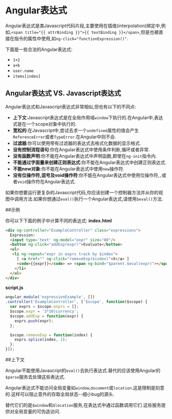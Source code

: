 # Angular表达式

Angular表达式是类Javascript代码片段,主要使用在插值\(interpolation\)绑定中,例如,`<span title="{{ attrBinding }}">{{ textBinding }}</span>`,但是也被直接在指令的属性中使用,如`ng-click="functionExpression()"`.

下面是一些合法的Angular表达式:

* `1+2`
* `a+b`
* `user.name`
* `items[index]`

## Angular表达式  VS.  Javascript表达式

Angular表达式和Javascript表达式非常相似,但也有以下的不同点:
*  **上下文**:Javascript表达式是在全局作用域`window`下执行的.在Angular中,表达式是在一个scope对象中执行的.
*  **宽松的**:在Javascript中,尝试去求一个`undefined`属性的值会产生`ReferenceError`或者`TypeError`.在Angular中则不会.
*  **过滤器**:你可以使用带有过滤器的表达式去格式化数据的显示格式.
*  **没有控制流程语句**:你在Angular表达式中使用条件判断,循环或者异常.
*  **没有函数声明**:你不能在Angular表达式中声明函数,即使在`ng-init`指令内.
*  **不能通过字面量来创建正则表达式**:你不能在Angular表达式中创建正则表达式.
* **不能new对象**:你不能在Angular表达式中使用`new`操作符.
*  **没有位操作符,逗号及void操作符**:你不能在Angular表达式中使用位操作符,`,`或者`void`操作符在Angular表达式.

如果你想要运行更复杂的Javascript代码,你应该创建一个控制器方法并从你的视图中调用方法.如果你想通过`eval()`执行一个Angular表达式,请使用`$eval()`方法.

##示例

你可以下下面的例子中计算不同的表达式:
**index.html**
```html
<div ng-controller="ExampleController" class="expressions">
  Expression:
  <input type='text' ng-model="expr" size="80"/>
  <button ng-click="addExp(expr)">Evaluate</button>
  <ul>
   <li ng-repeat="expr in exprs track by $index">
     [ <a href="" ng-click="removeExp($index)">X</a> ]
     <code>{{expr}}</code> => <span ng-bind="$parent.$eval(expr)"></span>
    </li>
  </ul>
</div>
```
**script.js**
```js
angular.module('expressionExample', [])
.controller('ExampleController', ['$scope', function($scope) {
  var exprs = $scope.exprs = [];
  $scope.expr = '3*10|currency';
  $scope.addExp = function(expr) {
    exprs.push(expr);
  };

  $scope.removeExp = function(index) {
    exprs.splice(index, 1);
  };
}]);
```
##上下文

Angular不能使用Javascript的`eval()`去执行表达式.替代的应该使用Angular的`$parse`服务去处理这些表达式.

Angular表达式不能访问全局变量如`window`,`document`或`location`.这是限制是刻意的.这样可以阻止意外的存取全局状态--细小bug的源头.

替代它们的是`$window`和`$location`服务,在表达式中通过函数调用它们.这些服务提供对全局变量的可伪造访问.

